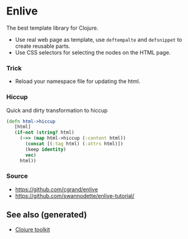 # Enlive

The best template library for Clojure.

  - Use real web page as template, use `deftempalte` and `defsnippet` to
    create reusable parts.
  - Use CSS selectors for selecting the nodes on the HTML page.

### Trick

  - Reload your namespace file for updating the html.

### Hiccup

Quick and dirty transformation to hiccup

``` clojure
(defn html->hiccup
   [html]
   (if-not (string? html)
     (->> (map html->hiccup (:content html))
       (concat [(:tag html) (:attrs html)])
       (keep identity)
       vec)
     html))
```

### Source

  - <https://github.com/cgrand/enlive>
  - <https://github.com/swannodette/enlive-tutorial/>

## See also (generated)

  - [Clojure toolkit](./20200505124946-clj_toolkit.md)
